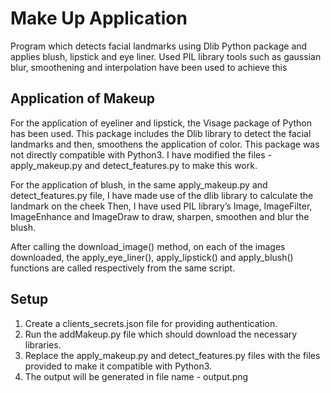 # Make Up Application
Program which detects facial landmarks using Dlib Python package and applies blush, lipstick and eye liner. Used PIL library tools such as gaussian blur, smoothening and interpolation have been used to achieve this

## Application of Makeup
For the application of eyeliner and lipstick, the Visage package of Python has been
used. This package includes the Dlib library to detect the facial landmarks and then,
smoothens the application of color. This package was not directly compatible with
Python3. I have modified the files - apply_makeup.py and detect_features.py to make
this work.

For the application of blush, in the same apply_makeup.py and detect_features.py file, I
have made use of the dlib library to calculate the landmark on the cheek Then, I have
used PIL library’s Image, ImageFilter, ImageEnhance and ImageDraw to draw, sharpen,
smoothen and blur the blush.

After calling the download_image() method, on each of the images downloaded, the
apply_eye_liner(), apply_lipstick() and apply_blush() functions are called respectively
from the same script.

## Setup
1. Create a clients_secrets.json file for providing authentication. 
2. Run the addMakeup.py file which should download the necessary libraries.
3. Replace the apply_makeup.py and detect_features.py files with the files provided to
make it compatible with Python3.
4. The output will be generated in file name - output.png
